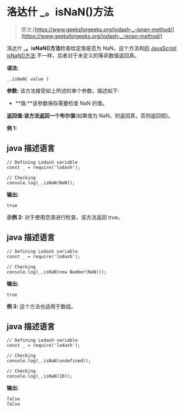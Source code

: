 # 洛达什 _。isNaN()方法

> 原文:[https://www.geeksforgeeks.org/lodash-_-isnan-method/](https://www.geeksforgeeks.org/lodash-_-isnan-method/)

洛达什 **_。isNaN()方法**检查给定值是否为 NaN。这个方法和[的](https://www.geeksforgeeks.org/number-isnan-javascript/) [JavaScript isNaN()方法](https://www.geeksforgeeks.org/number-isnan-javascript/) 不一样，后者对于未定义的等非数值返回真。

**语法:**

```
_.isNaN( value )

```

**参数:** 该方法接受如上所述的单个参数，描述如下:

*   **值:**该参数保存需要检查 NaN 的值。

**返回值:**该方法返回一个**布尔值**(如果值为 NaN，则返回真，否则返回假)。

**例 1:**

## java 描述语言

```
// Defining Lodash variable 
const _ = require('lodash'); 

// Checking
console.log(_.isNaN(NaN));
```

**输出:**

```
true

```

**示例 2:** 对于使用空源进行检查，该方法返回 true。

## java 描述语言

```
// Defining Lodash variable 
const _ = require('lodash'); 

// Checking
console.log(_.isNaN(new Number(NaN)));
```

**输出:**

```
true

```

**例 3:** 这个方法也适用于数组。

## java 描述语言

```
// Defining Lodash variable 
const _ = require('lodash'); 

// Checking
console.log(_.isNaN(undefined)); 

// Checking
console.log(_.isNaN(10));
```

**输出:**

```
false
false

```